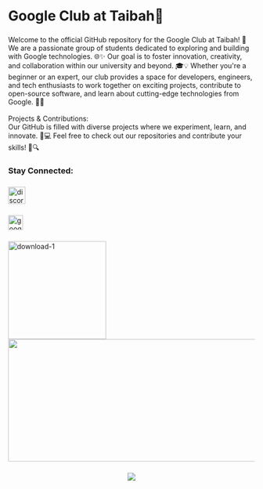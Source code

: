 <h1 align="left">Google Club at Taibah🌟</h1>

###

<p align="left">Welcome to the official GitHub repository for the Google Club at Taibah! 🚀<br>We are a passionate group of students dedicated to exploring and building with Google technologies. 🌐✨ Our goal is to foster innovation, creativity, and collaboration within our university and beyond. 🎓💡 Whether you're a beginner or an expert, our club provides a space for developers, engineers, and tech enthusiasts to work together on exciting projects, contribute to open-source software, and learn about cutting-edge technologies from Google. 🤖🔧<br><br>Projects & Contributions:<br>Our GitHub is filled with diverse projects where we experiment, learn, and innovate. 🚀💻 Feel free to check out our repositories and contribute your skills! 🤝🔍</p>

###

<h3 align="left">Stay Connected:</h3>

###

<div align="left">
  <img src="https://img.shields.io/static/v1?message=Discord&logo=discord&label=&color=7289DA&logoColor=white&labelColor=&style=for-the-badge" height="35" alt="discord logo"  />
</div>

###

<div align="left">
  <img src="https://cdn.jsdelivr.net/gh/devicons/devicon/icons/google/google-original.svg" height="30" alt="google logo"  />
</div>

###

<img align="left" height="200" src="https://i.ibb.co/qkY6fC2/download-1.png" alt="download-1" border="0"></a>

###

<div align="right">
  <img src="https://streak-stats.demolab.com?user=GDG-Taibah&locale=en&mode=daily&theme=dracula&hide_border=false&border_radius=5" height="250" 
Width="700" alt="streak graph"  />
</div>



###

<div align="center">
  <img src="https://profile-counter.glitch.me/GDG-Taibah/count.svg?"  />
</div>

###
